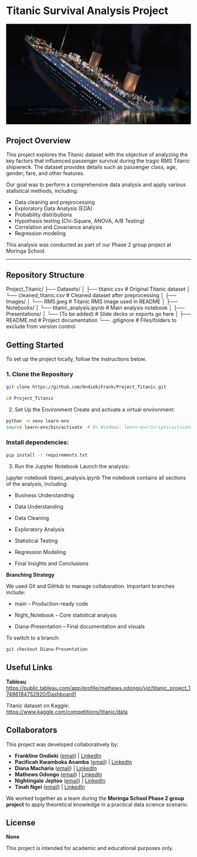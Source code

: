 # Titanic Survival Analysis Project

![RMS Titanic](./Images/RMS.jpeg)

## Project Overview

This project explores the Titanic dataset with the objective of analyzing the key factors that influenced passenger survival during the tragic RMS Titanic shipwreck. The dataset provides details such as passenger class, age, gender, fare, and other features.

Our goal was to perform a comprehensive data analysis and apply various statistical methods, including:

- Data cleaning and preprocessing
- Exploratory Data Analysis (EDA)
- Probability distributions
- Hypothesis testing (Chi-Square, ANOVA, A/B Testing)
- Correlation and Covariance analysis
- Regression modeling

This analysis was conducted as part of our Phase 2 group project at Moringa School.

---

## Repository Structure

Project_Titanic/
├── Datasets/
│   ├── titanic.csv                # Original Titanic dataset
│   └── cleaned_titanic.csv        # Cleaned dataset after preprocessing
│
├── Images/
│   └── RMS.jpeg                   # Titanic RMS image used in README
│
├── Notebooks/
│   └── titanic_analysis.ipynb     # Main analysis notebook
│
├── Presentations/
│   └── (To be added)              # Slide decks or exports go here
│
├── README.md                      # Project documentation
└── .gitignore                     # Files/folders to exclude from version control


## Getting Started

To set up the project locally, follow the instructions below.

### 1. Clone the Repository

```bash
git clone https://github.com/OndiekiFrank/Project_Titanic.git
```
```bash
cd Project_Titanic
```
2. Set Up the Environment
Create and activate a virtual environment:

```bash
python -m venv learn-env
source learn-env/bin/activate  # On Windows: learn-env\Scripts\activate
```
### Install dependencies:


```bash
pip install -r requirements.txt
```
3. Run the Jupyter Notebook
Launch the analysis:

jupyter notebook titanic_analysis.ipynb
The notebook contains all sections of the analysis, including:

- Business Understanding

- Data Understanding

- Data Cleaning

- Exploratory Analysis

- Statistical Testing

- Regression Modeling

- Final Insights and Conclusions

**Branching Strategy** 

We used Git and GitHub to manage collaboration. Important branches include:

- main – Production-ready code

- Night_Notebook – Core statistical analysis

- Diana-Presentation – Final documentation and visuals

To switch to a branch:

```bash
git checkout Diana-Presentation
```
## Useful Links


**Tableau**
https://public.tableau.com/app/profile/mathews.odongo/viz/titanic_project_17486184752920/Dashboard1

Titanic dataset on Kaggle:
https://www.kaggle.com/competitions/titanic/data


## Collaborators  
This project was developed collaboratively by:

- **Frankline Ondieki** ([email](mailto:ondiekifrank021@gmail.com)) | [LinkedIn](https://www.linkedin.com/in/frankline-ondieki-39a61828a/)
- **Pacificah Kwamboka Asamba** ([email](mailto:sikamboga1@gmail.com)) | [LinkedIn](https://www.linkedin.com/in/pacificah-omboga-42959b83/)
- **Diana Macharia** ([email](mailto:hellendiana091@gmail.com)) | [LinkedIn](https://www.linkedin.com/in/hellen-diana-njeri)
- **Mathews Odongo** ([email](mailto:wandera59@gmail.com)) | [LinkedIn](https://www.linkedin.com/in/mathews-odongo-9a2541368?trk=contact-info)
- **Nightingale Jeptoo** ([email](mailto:nightingalemib@gmail.com)) | [LinkedIn](https://www.linkedin.com/in/jeptoo-nightingale-36131741/)
- **Tinah Ngei** ([email](mailto:tinahngei@gmail.com)) | [LinkedIn](https://www.linkedin.com/in/tinah-ngei-4b411386/)

We worked together as a team during the **Moringa School Phase 2 group project** to apply theoretical knowledge in a practical data science scenario.

## License
 **None**
 
This project is intended for academic and educational purposes only.


